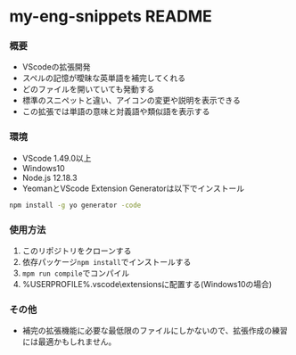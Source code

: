 # my-eng-snippets README

### 概要

* VScodeの拡張開発
* スペルの記憶が曖昧な英単語を補完してくれる
* どのファイルを開いていても発動する
* 標準のスニペットと違い、アイコンの変更や説明を表示できる
* この拡張では単語の意味と対義語や類似語を表示する

### 環境
* VScode 1.49.0以上
* Windows10
* Node.js 12.18.3
* YeomanとVScode Extension Generatorは以下でインストール
```cmd
npm install -g yo generator -code
```

### 使用方法
1. このリポジトリをクローンする
2. 依存パッケージ`npm install`でインストールする
3. `mpm run compile`でコンパイル
4. %USERPROFILE%\.vscode\extensionsに配置する(Windows10の場合)

### その他
* 補完の拡張機能に必要な最低限のファイルにしかないので、拡張作成の練習には最適かもしれません。
